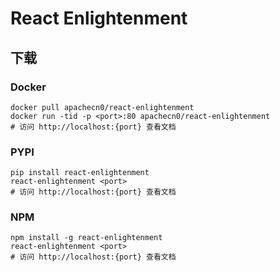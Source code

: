 # React Enlightenment

## 下载

### Docker

```
docker pull apachecn0/react-enlightenment
docker run -tid -p <port>:80 apachecn0/react-enlightenment
# 访问 http://localhost:{port} 查看文档
```

### PYPI

```
pip install react-enlightenment
react-enlightenment <port>
# 访问 http://localhost:{port} 查看文档
```

### NPM

```
npm install -g react-enlightenment
react-enlightenment <port>
# 访问 http://localhost:{port} 查看文档
```